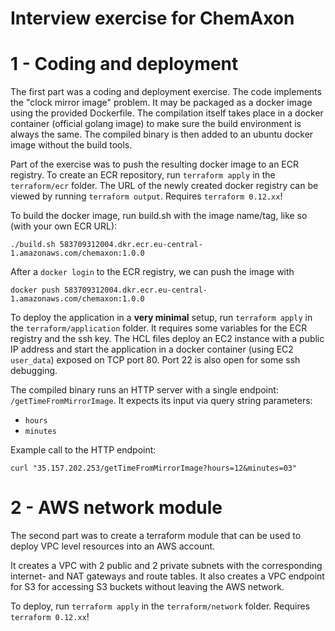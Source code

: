 # Interview exercise for ChemAxon

# 1 - Coding and deployment
The first part was a coding and deployment exercise.
The code implements the "clock mirror image" problem. It may be packaged as a docker image using the provided Dockerfile.
The compilation itself takes place in a docker container (official golang image) to make
sure the build environment is always the same. The compiled binary is then added to an
ubuntu docker image without the build tools.

Part of the exercise was to push the resulting docker image to an ECR registry.
To create an ECR repository, run `terraform apply` in the `terraform/ecr` folder.
The URL of the newly created docker registry can be viewed by running `terraform output`.
Requires `terraform 0.12.xx`!

To build the docker image, run build.sh with the image name/tag, like so (with your own ECR URL):
```
./build.sh 583709312004.dkr.ecr.eu-central-1.amazonaws.com/chemaxon:1.0.0
```

After a `docker login` to the ECR registry, we can push the image with
```
docker push 583709312004.dkr.ecr.eu-central-1.amazonaws.com/chemaxon:1.0.0
```

To deploy the application in a **very minimal** setup, run `terraform apply` in the
`terraform/application` folder. It requires some variables for the ECR registry and
the ssh key.
The HCL files deploy an EC2 instance with a public IP address and start the application
in a docker container (using EC2 `user_data`) exposed on TCP port 80.
Port 22 is also open for some ssh debugging.

The compiled binary runs an HTTP server with a single endpoint: `/getTimeFromMirrorImage`.
It expects its input via query string parameters:

- `hours`
- `minutes`

Example call to the HTTP endpoint:
```
curl "35.157.202.253/getTimeFromMirrorImage?hours=12&minutes=03"
```

# 2 - AWS network module
The second part was to create a terraform module that can be used to deploy VPC level resources
into an AWS account.

It creates a VPC with 2 public and 2 private subnets with the corresponding internet- and NAT gateways
and route tables.
It also creates a VPC endpoint for S3 for accessing S3 buckets without leaving the AWS network.

To deploy, run `terraform apply` in the `terraform/network` folder. Requires `terraform 0.12.xx`!
